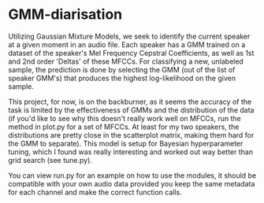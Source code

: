# GMM-diarisation
Utilizing Gaussian Mixture Models, we seek to identify the current speaker at a given moment in an audio file. Each speaker has a GMM trained on a dataset of the speaker's Mel Frequency Cepstral Coefficients, as well as 1st and 2nd order 'Deltas' of these MFCCs. For classifying a new, unlabeled sample, the prediction is done by selecting the GMM (out of the list of speaker GMM's) that produces the highest log-likelihood on the given sample.

This project, for now, is on the backburner, as it seems the accuracy of the task is limited by the effectiveness of GMMs and the distribution of the data (if you'd like to see why this doesn't really work well on MFCCs, run the method in plot.py for a set of MFCCs. At least for my two speakers, the distributions are pretty close in the scatterplot matrix, making them hard for the GMM to separate). This model is setup for Bayesian hyperparameter tuning, which I found was really interesting and worked out way better than grid search (see tune.py).

You can view run.py for an example on how to use the modules, it should be compatible with your own audio data provided you keep the same metadata for each channel and make the correct function calls.
